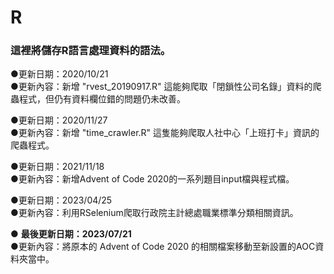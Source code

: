 # R

### 這裡將儲存R語言處理資料的語法。

●更新日期：2020/10/21  
●更新內容：新增 "rvest_20190917.R" 這能夠爬取「閉鎖性公司名錄」資料的爬蟲程式，但仍有資料欄位錯的問題仍未改善。

●更新日期：2020/11/27  
●更新內容：新增 "time_crawler.R" 這隻能夠爬取人社中心「上班打卡」資訊的爬蟲程式。

●更新日期：2021/11/18  
●更新內容：新增Advent of Code 2020的一系列題目input檔與程式檔。

●更新日期：2023/04/25  
●更新內容：利用RSelenium爬取行政院主計總處職業標準分類相關資訊。

● **最後更新日期：2023/07/21**  
●更新內容：將原本的 Advent of Code 2020 的相關檔案移動至新設置的AOC資料夾當中。
